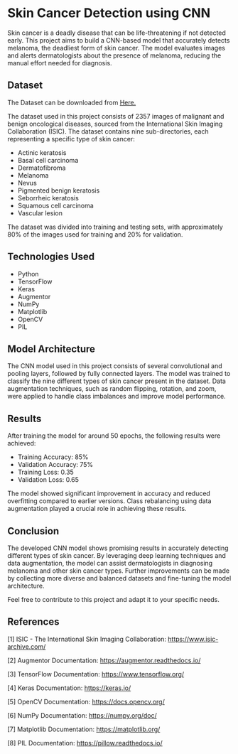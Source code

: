# Skin Cancer Detection using CNN

Skin cancer is a deadly disease that can be life-threatening if not detected early. This project aims to build a CNN-based model that accurately detects melanoma, the deadliest form of skin cancer. The model evaluates images and alerts dermatologists about the presence of melanoma, reducing the manual effort needed for diagnosis.

## Dataset

The Dataset can be downloaded from [Here.](https://drive.google.com/file/d/1xLfSQUGDl8ezNNbUkpuHOYvSpTyxVhCs/view)

The dataset used in this project consists of 2357 images of malignant and benign oncological diseases, sourced from the International Skin Imaging Collaboration (ISIC). The dataset contains nine sub-directories, each representing a specific type of skin cancer:

- Actinic keratosis
- Basal cell carcinoma
- Dermatofibroma
- Melanoma
- Nevus
- Pigmented benign keratosis
- Seborrheic keratosis
- Squamous cell carcinoma
- Vascular lesion

The dataset was divided into training and testing sets, with approximately 80% of the images used for training and 20% for validation.

## Technologies Used

- Python
- TensorFlow
- Keras
- Augmentor
- NumPy
- Matplotlib
- OpenCV
- PIL

## Model Architecture

The CNN model used in this project consists of several convolutional and pooling layers, followed by fully connected layers. The model was trained to classify the nine different types of skin cancer present in the dataset. Data augmentation techniques, such as random flipping, rotation, and zoom, were applied to handle class imbalances and improve model performance.

## Results

After training the model for around 50 epochs, the following results were achieved:

- Training Accuracy: 85%
- Validation Accuracy: 75%
- Training Loss: 0.35
- Validation Loss: 0.65

The model showed significant improvement in accuracy and reduced overfitting compared to earlier versions. Class rebalancing using data augmentation played a crucial role in achieving these results.

## Conclusion

The developed CNN model shows promising results in accurately detecting different types of skin cancer. By leveraging deep learning techniques and data augmentation, the model can assist dermatologists in diagnosing melanoma and other skin cancer types. Further improvements can be made by collecting more diverse and balanced datasets and fine-tuning the model architecture.

Feel free to contribute to this project and adapt it to your specific needs.

## References

[1] ISIC - The International Skin Imaging Collaboration: https://www.isic-archive.com/

[2] Augmentor Documentation: https://augmentor.readthedocs.io/

[3] TensorFlow Documentation: https://www.tensorflow.org/

[4] Keras Documentation: https://keras.io/

[5] OpenCV Documentation: https://docs.opencv.org/

[6] NumPy Documentation: https://numpy.org/doc/

[7] Matplotlib Documentation: https://matplotlib.org/

[8] PIL Documentation: https://pillow.readthedocs.io/

